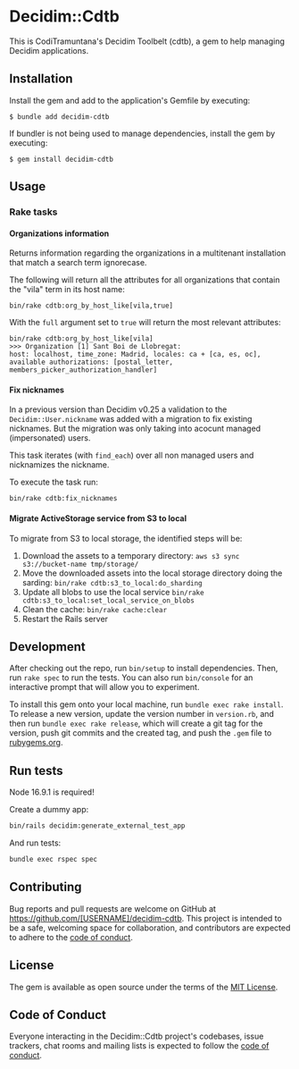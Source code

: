 # Decidim::Cdtb

This is CodiTramuntana's Decidim Toolbelt (cdtb), a gem to help managing Decidim applications.


## Installation

Install the gem and add to the application's Gemfile by executing:

    $ bundle add decidim-cdtb

If bundler is not being used to manage dependencies, install the gem by executing:

    $ gem install decidim-cdtb

## Usage

### Rake tasks

#### Organizations information

Returns information regarding the organizations in a multitenant installation that match a search term ignorecase.


The following will return all the attributes for all organizations that contain the "vila" term in its host name:

```
bin/rake cdtb:org_by_host_like[vila,true]
```

With the `full` argument set to `true` will return the most relevant attributes:

```
bin/rake cdtb:org_by_host_like[vila]
>>> Organization [1] Sant Boi de Llobregat:
host: localhost, time_zone: Madrid, locales: ca + [ca, es, oc], available authorizations: [postal_letter, members_picker_authorization_handler]
```

#### Fix nicknames

In a previous version than Decidim v0.25 a validation to the `Decidim::User.nickname` was added with a migration to fix existing nicknames. But the migration was only taking into acocunt managed (impersonated) users.

This task iterates (with `find_each`) over all non managed users and nicknamizes the nickname.

To execute the task run:

```
bin/rake cdtb:fix_nicknames
```

#### Migrate ActiveStorage service from S3 to local

To migrate from S3 to local storage, the identified steps will be:

1. Download the assets to a temporary directory:
    `aws s3 sync s3://bucket-name tmp/storage/`
2. Move the downloaded assets into the local storage directory doing the sarding:
    `bin/rake cdtb:s3_to_local:do_sharding`
3. Update all blobs to use the local service
    `bin/rake cdtb:s3_to_local:set_local_service_on_blobs`
4. Clean the cache:
    `bin/rake cache:clear`
5. Restart the Rails server




## Development

After checking out the repo, run `bin/setup` to install dependencies. Then, run `rake spec` to run the tests. You can also run `bin/console` for an interactive prompt that will allow you to experiment.

To install this gem onto your local machine, run `bundle exec rake install`. To release a new version, update the version number in `version.rb`, and then run `bundle exec rake release`, which will create a git tag for the version, push git commits and the created tag, and push the `.gem` file to [rubygems.org](https://rubygems.org).

## Run tests

Node 16.9.1 is required!

Create a dummy app:

```bash
bin/rails decidim:generate_external_test_app
```

And run tests:

```bash
bundle exec rspec spec
```


## Contributing

Bug reports and pull requests are welcome on GitHub at https://github.com/[USERNAME]/decidim-cdtb. This project is intended to be a safe, welcoming space for collaboration, and contributors are expected to adhere to the [code of conduct](https://github.com/[USERNAME]/decidim-cdtb/blob/master/CODE_OF_CONDUCT.md).

## License

The gem is available as open source under the terms of the [MIT License](https://opensource.org/licenses/MIT).

## Code of Conduct

Everyone interacting in the Decidim::Cdtb project's codebases, issue trackers, chat rooms and mailing lists is expected to follow the [code of conduct](https://github.com/[USERNAME]/decidim-cdtb/blob/master/CODE_OF_CONDUCT.md).
